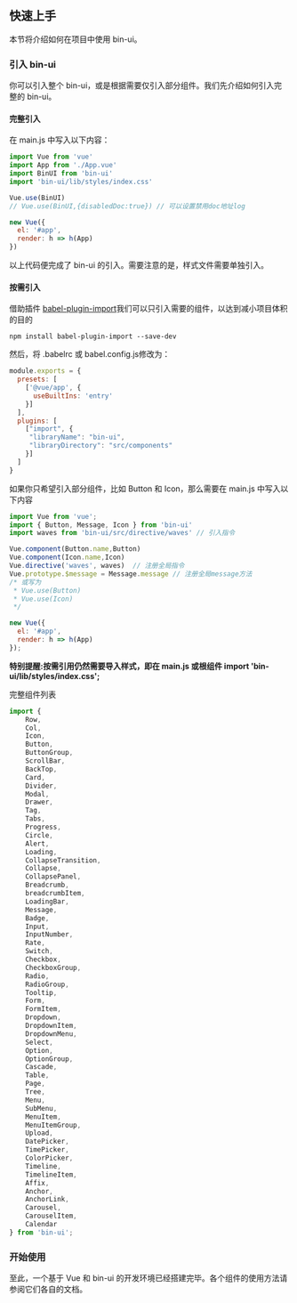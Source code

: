 ## 快速上手

本节将介绍如何在项目中使用 bin-ui。

### 引入 bin-ui

你可以引入整个 bin-ui，或是根据需要仅引入部分组件。我们先介绍如何引入完整的 bin-ui。

#### 完整引入

在 main.js 中写入以下内容：

```javascript
import Vue from 'vue'
import App from './App.vue'
import BinUI from 'bin-ui'
import 'bin-ui/lib/styles/index.css'

Vue.use(BinUI)
// Vue.use(BinUI,{disabledDoc:true}) // 可以设置禁用doc地址log

new Vue({
  el: '#app',
  render: h => h(App)
})
```

以上代码便完成了 bin-ui 的引入。需要注意的是，样式文件需要单独引入。

#### 按需引入

借助插件 [babel-plugin-import](https://github.com/ant-design/babel-plugin-import)我们可以只引入需要的组件，以达到减小项目体积的目的

```shell script
npm install babel-plugin-import --save-dev
```

然后，将 .babelrc 或 babel.config.js修改为：

```javascript
module.exports = {
  presets: [
    ['@vue/app', {
      useBuiltIns: 'entry'
    }]
  ],
  plugins: [
    ["import", {
     "libraryName": "bin-ui",
     "libraryDirectory": "src/components"
    }]
  ]
}
```

如果你只希望引入部分组件，比如 Button 和 Icon，那么需要在 main.js 中写入以下内容

```javascript
import Vue from 'vue';
import { Button, Message, Icon } from 'bin-ui'
import waves from 'bin-ui/src/directive/waves' // 引入指令

Vue.component(Button.name,Button)
Vue.component(Icon.name,Icon)
Vue.directive('waves', waves)  // 注册全局指令
Vue.prototype.$message = Message.message // 注册全局message方法
/* 或写为
 * Vue.use(Button)
 * Vue.use(Icon)
 */

new Vue({
  el: '#app',
  render: h => h(App)
});
```

**特别提醒:按需引用仍然需要导入样式，即在 main.js 或根组件 import 'bin-ui/lib/styles/index.css';**

完整组件列表

```javascript
import {
    Row,
    Col,
    Icon,
    Button,
    ButtonGroup,
    ScrollBar,
    BackTop,
    Card,
    Divider,
    Modal,
    Drawer,
    Tag,
    Tabs,
    Progress,
    Circle,
    Alert,
    Loading,
    CollapseTransition,
    Collapse,
    CollapsePanel,
    Breadcrumb,
    breadcrumbItem,
    LoadingBar,
    Message,
    Badge,
    Input,
    InputNumber,
    Rate,
    Switch,
    Checkbox,
    CheckboxGroup,
    Radio,
    RadioGroup,
    Tooltip,
    Form,
    FormItem,
    Dropdown,
    DropdownItem,
    DropdownMenu,
    Select,
    Option,
    OptionGroup,
    Cascade,
    Table,
    Page,
    Tree,
    Menu,
    SubMenu,
    MenuItem,
    MenuItemGroup,
    Upload,
    DatePicker,
    TimePicker,
    ColorPicker,
    Timeline,
    TimelineItem,
    Affix,
    Anchor,
    AnchorLink,
    Carousel,
    CarouselItem,
    Calendar
} from 'bin-ui';
```

### 开始使用

至此，一个基于 Vue 和 bin-ui 的开发环境已经搭建完毕。各个组件的使用方法请参阅它们各自的文档。

